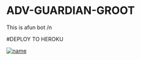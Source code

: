 # ADV-GUARDIAN-GROOT
This is afun bot /n


#DEPLOY TO HEROKU

[![name](https://www.herokucdn.com/deploy/button.svg)](https://heroku.com/deploy?template=https://github.com/Zinan100/ADV-GUARDIAN-GROOT)
